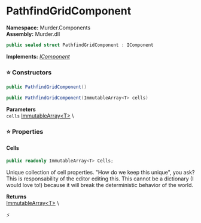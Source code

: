 # PathfindGridComponent

**Namespace:** Murder.Components \
**Assembly:** Murder.dll

```csharp
public sealed struct PathfindGridComponent : IComponent
```

**Implements:** _[IComponent](../../Bang/Components/IComponent.html)_

### ⭐ Constructors
```csharp
public PathfindGridComponent()
```

```csharp
public PathfindGridComponent(ImmutableArray<T> cells)
```

**Parameters** \
`cells` [ImmutableArray\<T\>](https://learn.microsoft.com/en-us/dotnet/api/System.Collections.Immutable.ImmutableArray-1?view=net-7.0) \

### ⭐ Properties
#### Cells
```csharp
public readonly ImmutableArray<T> Cells;
```

Unique collection of cell properties. "How do we keep this unique", you ask?
            This is responsability of the editor editing this. This cannot be a dictionary (I would love to!)
            because it will break the deterministic behavior of the world.

**Returns** \
[ImmutableArray\<T\>](https://learn.microsoft.com/en-us/dotnet/api/System.Collections.Immutable.ImmutableArray-1?view=net-7.0) \


⚡